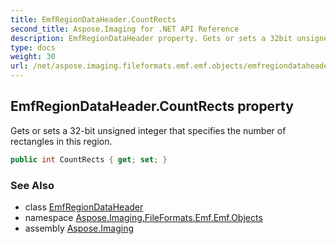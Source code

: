 ```yaml
---
title: EmfRegionDataHeader.CountRects
second_title: Aspose.Imaging for .NET API Reference
description: EmfRegionDataHeader property. Gets or sets a 32bit unsigned integer that specifies the number of rectangles in this region
type: docs
weight: 30
url: /net/aspose.imaging.fileformats.emf.emf.objects/emfregiondataheader/countrects/
---
```

## EmfRegionDataHeader.CountRects property

Gets or sets a 32-bit unsigned integer that specifies the number of rectangles in this region.

```csharp
public int CountRects { get; set; }
```

### See Also

* class [EmfRegionDataHeader](../)
* namespace [Aspose.Imaging.FileFormats.Emf.Emf.Objects](../../emfregiondataheader/)
* assembly [Aspose.Imaging](../../../)


